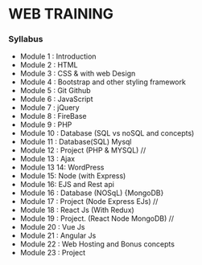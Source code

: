 # WEB TRAINING

### Syllabus

- Module 1 : Introduction
- Module 2 : HTML
- Module 3 : CSS & with web Design
- Module 4 : Bootstrap and other styling framework
- Module 5 : Git Github
- Module 6 : JavaScript
- Module 7 : jQuery
- Module 8 : FireBase
- Module 9 : PHP
- Module 10 : Database (SQL vs noSQL and concepts)
- Module 11 : Database(SQL) Mysql
- Module 12 : Project (PHP & MYSQL) //
- Module 13 : Ajax
- Module 13 14: WordPress
- Module 15: Node (with Express)
- Module 16: EJS and Rest api
- Module 16 : Database (NOSqL) {MongoDB}
- Module 17 : Project (Node Express EJs) //
- Module 18 : React Js (With Redux)
- Module 19 : Project. (React Node MongoDB) //
- Module 20 : Vue Js
- Module 21 : Angular Js
- Module 22 : Web Hosting and Bonus concepts
- Module 23 : Project
